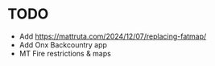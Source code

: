 # TODO

- Add https://mattruta.com/2024/12/07/replacing-fatmap/
- Add Onx Backcountry app
- MT Fire restrictions & maps
